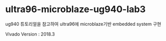 # ultra96-microblaze-ug940-lab3
ug940 튜토리얼을 참고하여 ultra96에 microblaze기반 embedded system 구현

Vivado Version : 2018.3

